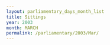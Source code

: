 ```yaml
---
layout: parliamentary_days_month_list
title: Sittings
year: 2003
month: MARCH
permalink: /parliamentary/2003/Mar/
---
```


